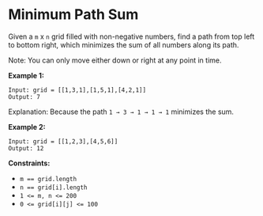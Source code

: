 # Minimum Path Sum

Given a `m` x `n` grid filled with non-negative numbers, find a path from top left to bottom right, which minimizes the sum of all numbers along its path.

Note: You can only move either down or right at any point in time.

**Example 1:**

```
Input: grid = [[1,3,1],[1,5,1],[4,2,1]]
Output: 7
```

Explanation: Because the path `1 → 3 → 1 → 1 → 1` minimizes the sum.

**Example 2:**

```
Input: grid = [[1,2,3],[4,5,6]]
Output: 12
```
 
**Constraints:**

 - `m == grid.length`
 - `n == grid[i].length`
 - `1 <= m, n <= 200`
 - `0 <= grid[i][j] <= 100`